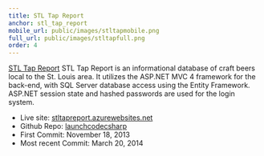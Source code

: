 ```yaml
---
title: STL Tap Report
anchor: stl_tap_report
mobile_url: public/images/stltapmobile.png
full_url: public/images/stltapfull.png
order: 4
---
```

[STL Tap Report](http://stltapreport.azurewebsites.net/) STL Tap Report is an informational 
database of craft beers local to the St. Louis area. It utilizes the ASP.NET MVC 4 framework 
for the back-end, with SQL Server database access using the Entity Framework. 
ASP.NET session state and hashed passwords are used for the login system. 

- <span class="gray-title">Live site:</span> [stltapreport.azurewebsites.net](http://stltapreport.azurewebsites.net)
- <span class="gray-title">Github Repo:</span> [launchcodecsharp](https://github.com/beaudavenport/launchcodecsharp)
- <span class="gray-title">First Commit:</span> November 18, 2013
- <span class="gray-title">Most recent Commit:</span> March 20, 2014